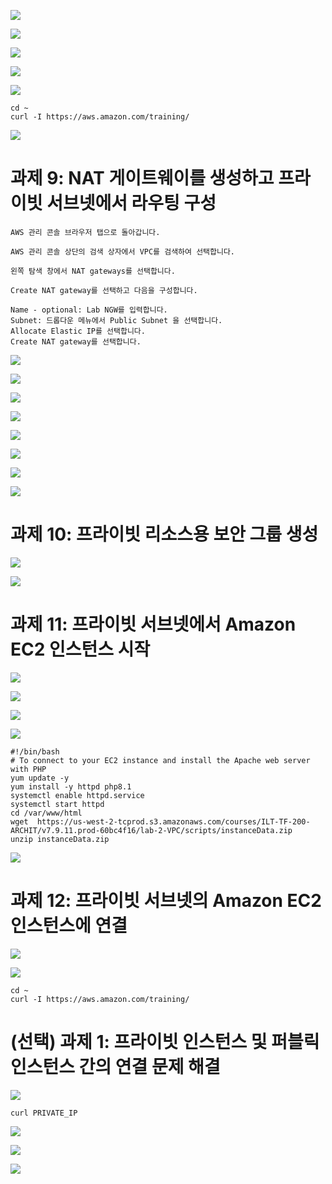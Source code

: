 ![](./실습1/0001.png)

![](./실습1/0002.png)

![](./실습1/0003.png)

![](./실습1/0004.png)

![](./실습1/0005.png)

```
cd ~
curl -I https://aws.amazon.com/training/
```
![](./실습1/0006.png)

# 과제 9: NAT 게이트웨이를 생성하고 프라이빗 서브넷에서 라우팅 구성

```
AWS 관리 콘솔 브라우저 탭으로 돌아갑니다.

AWS 관리 콘솔 상단의 검색 상자에서 VPC를 검색하여 선택합니다.

왼쪽 탐색 창에서 NAT gateways를 선택합니다.

Create NAT gateway를 선택하고 다음을 구성합니다.

Name - optional: Lab NGW를 입력합니다.
Subnet: 드롭다운 메뉴에서 Public Subnet 을 선택합니다.
Allocate Elastic IP를 선택합니다.
Create NAT gateway를 선택합니다.
```


![](./실습1/0007.png)

![](./실습1/0008.png)

![](./실습1/0009.png)

![](./실습1/0010.png)

![](./실습1/0011.png)

![](./실습1/0012.png)

![](./실습1/0013.png)

![](./실습1/0014.png)

# 과제 10: 프라이빗 리소스용 보안 그룹 생성

![](./실습1/0015.png)

![](./실습1/0016.png)

# 과제 11: 프라이빗 서브넷에서 Amazon EC2 인스턴스 시작

![](./실습1/0017.png)

![](./실습1/0018.png)

![](./실습1/0019.png)

![](./실습1/0020.png)

```
#!/bin/bash
# To connect to your EC2 instance and install the Apache web server with PHP
yum update -y
yum install -y httpd php8.1
systemctl enable httpd.service
systemctl start httpd
cd /var/www/html
wget  https://us-west-2-tcprod.s3.amazonaws.com/courses/ILT-TF-200-ARCHIT/v7.9.11.prod-60bc4f16/lab-2-VPC/scripts/instanceData.zip
unzip instanceData.zip

```
![](./실습1/0021.png)

# 과제 12: 프라이빗 서브넷의 Amazon EC2 인스턴스에 연결

![](./실습1/0022.png)

![](./실습1/0023.png)

```
cd ~
curl -I https://aws.amazon.com/training/
```

# (선택) 과제 1: 프라이빗 인스턴스 및 퍼블릭 인스턴스 간의 연결 문제 해결

![](./실습1/0024.png)
```
curl PRIVATE_IP
```

![](./실습1/0025.png)

![](./실습1/0026.png)

![](./실습1/0027.png)

